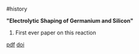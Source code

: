 #history 

**"Electrolytic Shaping of Germanium and Silicon"**

1. First ever paper on this reaction





[pdf](Uhlir1955.pdf)
[doi](https://doi.org/10.1002/j.1538-7305.1956.tb02385.x)